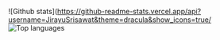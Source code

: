 ![Github stats](https://github-readme-stats.vercel.app/api?username=JirayuSrisawat&theme=dracula&show_icons=true/
![Top languages](https://github-readme-stats.vercel.app/api/top-langs/?username=JirayuSrisawat&show_icons=true&theme=dracula)
